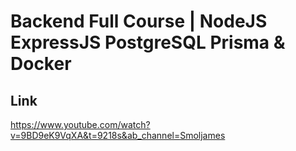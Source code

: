 # Backend Full Course | NodeJS ExpressJS PostgreSQL Prisma & Docker

## Link

<https://www.youtube.com/watch?v=9BD9eK9VqXA&t=9218s&ab_channel=Smoljames>

